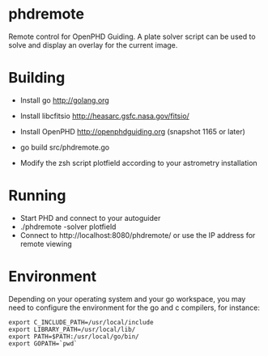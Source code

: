 phdremote
=========

Remote control for OpenPHD Guiding. A plate solver script can be used to solve and display an overlay for the current image.


Building
========

  * Install go http://golang.org
  * Install libcfitsio http://heasarc.gsfc.nasa.gov/fitsio/
  * Install OpenPHD http://openphdguiding.org (snapshot 1165 or later)
  
  * go build src/phdremote.go
  
  * Modify the zsh script plotfield according to your astrometry installation
  

Running
=======

  * Start PHD and connect to your autoguider
  * ./phdremote -solver plotfield
  * Connect to http://localhost:8080/phdremote/ or use the IP address for remote viewing

Environment
===========

Depending on your operating system and your go workspace, you may need to configure the environment for the go and c compilers, for instance:

    export C_INCLUDE_PATH=/usr/local/include
    export LIBRARY_PATH=/usr/local/lib/     
    export PATH=$PATH:/usr/local/go/bin/    
    export GOPATH=`pwd`                     


